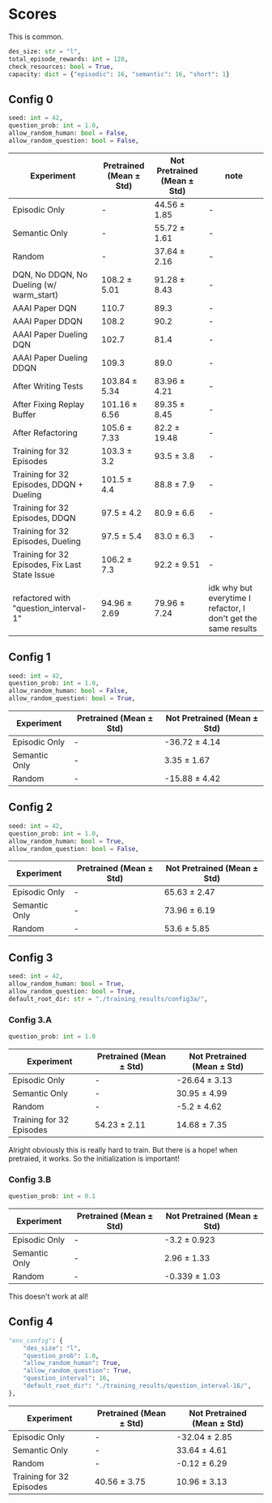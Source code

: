 # Scores

This is common.

```python
des_size: str = "l",
total_episode_rewards: int = 128,
check_resources: bool = True,
capacity: dict = {"episodic": 16, "semantic": 16, "short": 1}
```

## Config 0

```python
seed: int = 42,
question_prob: int = 1.0,
allow_random_human: bool = False,
allow_random_question: bool = False,
```

| Experiment                                     | Pretrained (Mean ± Std) | Not Pretrained (Mean ± Std) | note                                                           |
| ---------------------------------------------- | ----------------------- | --------------------------- | -------------------------------------------------------------- |
| Episodic Only                                  | -                       | 44.56 ± 1.85                | -                                                              |
| Semantic Only                                  | -                       | 55.72 ± 1.61                | -                                                              |
| Random                                         | -                       | 37.64 ± 2.16                | -                                                              |
| DQN, No DDQN, No Dueling (w/ warm_start)       | 108.2 ± 5.01            | 91.28 ± 8.43                | -                                                              |
| AAAI Paper DQN                                 | 110.7                   | 89.3                        | -                                                              |
| AAAI Paper DDQN                                | 108.2                   | 90.2                        | -                                                              |
| AAAI Paper Dueling DQN                         | 102.7                   | 81.4                        | -                                                              |
| AAAI Paper Dueling DDQN                        | 109.3                   | 89.0                        | -                                                              |
| After Writing Tests                            | 103.84 ± 5.34           | 83.96 ± 4.21                | -                                                              |
| After Fixing Replay Buffer                     | 101.16 ± 6.56           | 89.35 ± 8.45                | -                                                              |
| After Refactoring                              | 105.6 ± 7.33            | 82.2 ± 19.48                | -                                                              |
| Training for 32 Episodes                       | 103.3 ± 3.2             | 93.5 ± 3.8                  | -                                                              |
| Training for 32 Episodes, DDQN + Dueling       | 101.5 ± 4.4             | 88.8 ± 7.9                  | -                                                              |
| Training for 32 Episodes, DDQN                 | 97.5 ± 4.2              | 80.9 ± 6.6                  | -                                                              |
| Training for 32 Episodes, Dueling              | 97.5 ± 5.4              | 83.0 ± 6.3                  | -                                                              |
| Training for 32 Episodes, Fix Last State Issue | 106.2 ± 7.3             | 92.2 ± 9.51                 | -                                                              |
| refactored with "question_interval-1"          | 94.96 ± 2.69            | 79.96 ± 7.24                | idk why but everytime I refactor, I don't get the same results |

## Config 1

```python
seed: int = 42,
question_prob: int = 1.0,
allow_random_human: bool = False,
allow_random_question: bool = True,
```

| Experiment    | Pretrained (Mean ± Std) | Not Pretrained (Mean ± Std) |
| ------------- | ----------------------- | --------------------------- |
| Episodic Only | -                       | -36.72 ± 4.14               |
| Semantic Only | -                       | 3.35 ± 1.67                 |
| Random        | -                       | -15.88 ± 4.42               |

## Config 2

```python
seed: int = 42,
question_prob: int = 1.0,
allow_random_human: bool = True,
allow_random_question: bool = False,
```

| Experiment    | Pretrained (Mean ± Std) | Not Pretrained (Mean ± Std) |
| ------------- | ----------------------- | --------------------------- |
| Episodic Only | -                       | 65.63 ± 2.47                |
| Semantic Only | -                       | 73.96 ± 6.19                |
| Random        | -                       | 53.6 ± 5.85                 |

## Config 3

```python
seed: int = 42,
allow_random_human: bool = True,
allow_random_question: bool = True,
default_root_dir: str = "./training_results/config3a/",
```

### Config 3.A

```python
question_prob: int = 1.0
```

| Experiment               | Pretrained (Mean ± Std) | Not Pretrained (Mean ± Std) |
| ------------------------ | ----------------------- | --------------------------- |
| Episodic Only            | -                       | -26.64 ± 3.13               |
| Semantic Only            | -                       | 30.95 ± 4.99                |
| Random                   | -                       | -5.2 ± 4.62                 |
| Training for 32 Episodes | 54.23 ± 2.11            | 14.68 ± 7.35                |

Alright obviously this is really hard to train.
But there is a hope! when pretraied, it works. So the initialization is important!

### Config 3.B

```python
question_prob: int = 0.1
```

| Experiment    | Pretrained (Mean ± Std) | Not Pretrained (Mean ± Std) |
| ------------- | ----------------------- | --------------------------- |
| Episodic Only | -                       | -3.2 ± 0.923                |
| Semantic Only | -                       | 2.96 ± 1.33                 |
| Random        | -                       | -0.339 ± 1.03               |

This doesn't work at all!

## Config 4

```python
"env_config": {
    "des_size": "l",
    "question_prob": 1.0,
    "allow_random_human": True,
    "allow_random_question": True,
    "question_interval": 16,
    "default_root_dir": "./training_results/question_interval-16/",
},
```

| Experiment               | Pretrained (Mean ± Std) | Not Pretrained (Mean ± Std) |
| ------------------------ | ----------------------- | --------------------------- |
| Episodic Only            | -                       | -32.04 ± 2.85               |
| Semantic Only            | -                       | 33.64 ± 4.61                |
| Random                   | -                       | -0.12 ± 6.29                |
| Training for 32 Episodes | 40.56 ± 3.75            | 10.96 ± 3.13                |
